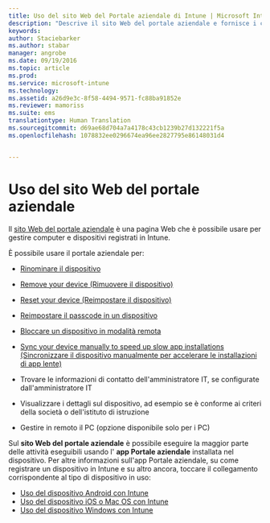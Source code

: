 ```yaml
---
title: Uso del sito Web del Portale aziendale di Intune | Microsoft Intune
description: "Descrive il sito Web del portale aziendale e fornisce i collegamenti alle procedure per attività che è possibile eseguire nel sito Web"
keywords: 
author: Staciebarker
ms.author: stabar
manager: angrobe
ms.date: 09/19/2016
ms.topic: article
ms.prod: 
ms.service: microsoft-intune
ms.technology: 
ms.assetid: a26d9e3c-8f58-4494-9571-fc88ba91852e
ms.reviewer: mamoriss
ms.suite: ems
translationtype: Human Translation
ms.sourcegitcommit: d69ae68d704a7a4178c43cb1239b27d132221f5a
ms.openlocfilehash: 1078832ee0296674ea96ee2827795e86148031d4


---
```


# Uso del sito Web del portale aziendale
Il [sito Web del portale aziendale](http://portal.manage.microsoft.com) è una pagina Web che è possibile usare per gestire computer e dispositivi registrati in Intune.

È possibile usare il portale aziendale per:

-   [Rinominare il dispositivo](rename-your-device-cpwebsite.md)

-   [Remove your device (Rimuovere il dispositivo)](remove-your-device-cpwebsite.md)

-   [Reset your device (Reimpostare il dispositivo)](reset-your-device-cpwebsite.md)

-   [Reimpostare il passcode in un dispositivo](reset-your-passcode-cpwebsite.md)

-   [Bloccare un dispositivo in modalità remota](remote-lock-your-device-cpwebsite.md)

-   [Sync your device manually to speed up slow app installations (Sincronizzare il dispositivo manualmente per accelerare le installazioni di app lente)](sync-your-device-manually-cpwebsite.md)

-   Trovare le informazioni di contatto dell'amministratore IT, se configurate dall'amministratore IT

-   Visualizzare i dettagli sul dispositivo, ad esempio se è conforme ai criteri della società o dell'istituto di istruzione

-   Gestire in remoto il PC (opzione disponibile solo per i PC)

Sul **sito Web del portale aziendale** è possibile eseguire la maggior parte delle attività eseguibili usando l' **app Portale aziendale** installata nel dispositivo. Per altre informazioni sull'app Portale aziendale, su come registrare un dispositivo in Intune e su altro ancora, toccare il collegamento corrispondente al tipo di dispositivo in uso:

- [Uso del dispositivo Android con Intune](using-your-android-device-with-intune.md)
- [Uso del dispositivo iOS o Mac OS con Intune](using-your-ios-or-mac-os-x-device-with-intune.md)
- [Uso del dispositivo Windows con Intune](using-your-windows-device-with-intune.md)



<!--HONumber=Oct16_HO2-->


